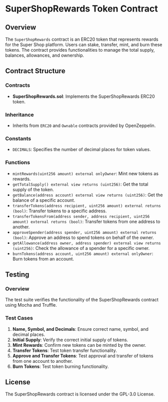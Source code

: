 # SuperShopRewards Token Contract

## Overview

The `SuperShopRewards` contract is an ERC20 token that represents rewards for the Super Shop platform. Users can stake, transfer, mint, and burn these tokens. The contract provides functionalities to manage the total supply, balances, allowances, and ownership.

## Contract Structure

### Contracts

- **SuperShopRewards.sol**: Implements the SuperShopRewards ERC20 token.

### Inheritance

- Inherits from `ERC20` and `Ownable` contracts provided by OpenZeppelin.

### Constants

- `DECIMALS`: Specifies the number of decimal places for token values.

### Functions

- `mintRewards(uint256 amount) external onlyOwner`: Mint new tokens as rewards.
- `getTotalSupply() external view returns (uint256)`: Get the total supply of the token.
- `getBalance(address account) external view returns (uint256)`: Get the balance of a specific account.
- `transferTokens(address recipient, uint256 amount) external returns (bool)`: Transfer tokens to a specific address.
- `transferTokensFrom(address sender, address recipient, uint256 amount) external returns (bool)`: Transfer tokens from one address to another.
- `approveSpender(address spender, uint256 amount) external returns (bool)`: Approve an address to spend tokens on behalf of the owner.
- `getAllowance(address owner, address spender) external view returns (uint256)`: Check the allowance of a spender for a specific owner.
- `burnTokens(address account, uint256 amount) external onlyOwner`: Burn tokens from an account.

## Testing

### Overview

The test suite verifies the functionality of the SuperShopRewards contract using Mocha and Truffle.

### Test Cases

1. **Name, Symbol, and Decimals**: Ensure correct name, symbol, and decimal places.
2. **Initial Supply**: Verify the correct initial supply of tokens.
3. **Mint Rewards**: Confirm new tokens can be minted by the owner.
4. **Transfer Tokens**: Test token transfer functionality.
5. **Approve and Transfer Tokens**: Test approval and transfer of tokens from one account to another.
6. **Burn Tokens**: Test token burning functionality.


## License

The SuperShopRewards contract is licensed under the GPL-3.0 License.

